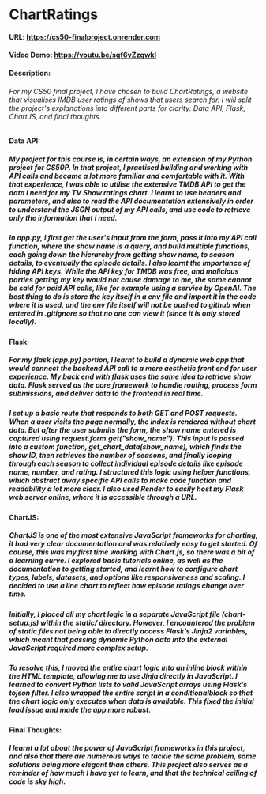 # ChartRatings
#### URL: https://cs50-finalproject.onrender.com
#### Video Demo: https://youtu.be/sqf6yZzgwkI
#### Description:
###### For my CS50 final project, I have chosen to build ChartRatings, a website that visualises IMDB user ratings of shows that users search for. I will split the project's explanations into different parts for clarity: Data API, Flask, ChartJS, and final thoughts.
#### Data API: 
##### My project for this course is, in certain ways, an extension of my Python project for CS50P. In that project, I practised building and working with API calls and became a lot more familiar and comfortable with it. With that experience, I was able to utilise the extensive TMDB API to get the data I need for my TV Show ratings chart. I learnt to use headers and parameters, and also to read the API documentation extensively in order to understand the JSON output of my API calls, and use code to retrieve only the information that I need. 
##### In app.py, I first get the user's input from the form, pass it into my API call function, where the show name is a query, and build multiple functions, each going down the hierarchy from getting show name, to season details, to eventually the episode details. I also learnt the importance of hiding API keys. While the APi key for TMDB was free, and malicious parties getting my key would not cause damage to me, the same cannot be said for paid API calls, like for example using a service by OpenAI. The best thing to do is store the key itself in a env file and import it in the code where it is used, and the env file itself will not be pushed to github when entered in .gitignore so that no one can view it (since it is only stored locally).
#### Flask:
##### For my flask (app.py) portion, I learnt to build a dynamic web app that would connect the backend API call to a more aesthetic front end for user experience. My back end with flask uses the same idea to retrieve show data. Flask served as the core framework to handle routing, process form submissions, and deliver data to the frontend in real time. 
##### I set up a basic route that responds to both GET and POST requests. When a user visits the page normally, the index is rendered without chart data. But after the user submits the form, the show name entered is captured using request.form.get("show_name"). This input is passed into a custom function, get_chart_data(show_name), which finds the show ID, then retrieves the number of seasons, and finally looping through each season to collect individual episode details like episode name, number, and rating. I structured this logic using helper functions, which abstract away specific API calls to make code function and readability a lot more clear. I also used Render to easily host my Flask web server online, where it is accessible through a URL.
#### ChartJS:
##### ChartJS is one of the most extensive JavaScript frameworks for charting, it had very clear documentation and was relatively easy to get started. Of course, this was my first time working with Chart.js, so there was a bit of a learning curve. I explored basic tutorials online, as well as the documentation to getting started, and learnt how to configure chart types, labels, datasets, and options like responsiveness and scaling. I decided to use a line chart to reflect how episode ratings change over time.
##### Initially, I placed all my chart logic in a separate JavaScript file (chart-setup.js) within the static/ directory. However, I encountered the problem of static files not being able to directly access Flask’s Jinja2 variables, which meant that passing dynamic Python data into the external JavaScript required more complex setup.
##### To resolve this, I moved the entire chart logic into an inline block within the HTML template, allowing me to use Jinja directly in JavaScript. I learned to convert Python lists to valid JavaScript arrays using Flask’s tojson filter. I also wrapped the entire script in a conditionalblock so that the chart logic only executes when data is available. This fixed the initial load issue and made the app more robust.
#### Final Thoughts:
##### I learnt a lot about the power of JavaScript frameworks in this project, and also that there are numerous ways to tackle the same problem, some solutions being more elegant than others. This project also serves as a reminder of how much I have yet to learn, and that the technical ceiling of code is sky high. 
